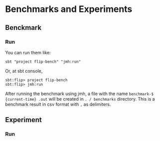 # Benchmarks and Experiments

## Benckmark

### Run 

You can run them like:

```
sbt "project flip-bench" "jmh:run"
```

Or, at sbt console, 

```
sbt:flip> project flip-bench 
sbt:flip> jmh:run
```

After running the benchmark using jmh, a file with the name `benchmark-$ {current-time} .out` will be created in `. / benchmarks` directory. This is a benchmark result in csv format with `,` as delimiters.

<!-- In this command, `-i 3` says that we want to run each benchmark with 3 iterations, `-wi 3` says to run 3 warmup iterations, -f 1 says to fork once on each benchmark, and -t1 says to run on one thread. -->

## Experiment

### Run


